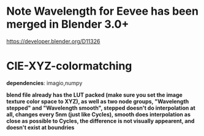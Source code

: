 # Note Wavelength for Eevee has been merged in Blender 3.0+
https://developer.blender.org/D11326

# CIE-XYZ-colormatching

**dependencies**: imagio,numpy

**blend file already has the LUT packed (make sure you set the image texture color space to XYZ), as well as two node groups, "Wavelength stepped" and "Wavelength smooth", stepped doesn't do interpolation at all, changes every 5nm (just like Cycles), smooth does interpolation as close as possible to Cycles, the difference is not visually appearent, and doesn't exist at boundries**
